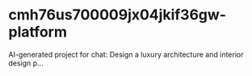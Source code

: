 # cmh76us700009jx04jkif36gw-platform
AI-generated project for chat: Design a luxury architecture and interior design p...
